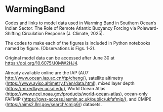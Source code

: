 # WarmingBand
Codes and links to model data used in Warming Band in Southern Ocean’s Indian Sector: The Role of Remote Atlantic Buoyancy Forcing via Poleward-Shifting Circulation Response (J. Climate, 2025). 

The codes to make each of the figures is included in Python notebooks named by figure. (Observations is Figs. 1-2). 

Original model data can be accessed after June 30 at https://doi.org/10.6075/J0MW2HJ4. 

Already available online are the IAP (AU7 http://www.ocean.iap.ac.cn/ftp/cheng/), satellite altimetry (https://www.aviso.altimetry.fr/en/data.html), mixed layer depth (https://mixedlayer.ucsd.edu), World Ocean Atlas (https://www.ncei.noaa.gov/products/world-ocean-atlas), ocean-only FAFMIP (https://gws-access.jasmin.ac.uk/public/ukfafmip/), and CMIP6 (https://aims2.llnl.gov/search/cmip6/) datasets.
